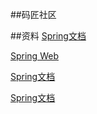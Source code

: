 ##码匠社区

##资料
[Spring文档](https://spring.io/guides)

[Spring Web](https://spring.io/guides/gs/serving-web-content/)

[Spring文档](https://docs.github.com/cn/developers/apps/creating-an-oauth-app)

[Spring文档](https://spring.io/guides)